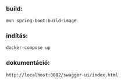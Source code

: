 ### build:

```sh
mvn spring-boot:build-image
```

### indítás:

```sh
docker-compose up
```

### dokumentáció:

```
http://localhost:8082/swagger-ui/index.html 
```